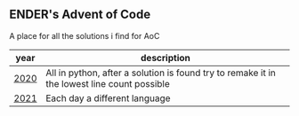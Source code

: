 ENDER's Advent of Code
-
A place for all the solutions i find for AoC

| year | description |
| ---- | ----------- |
| [2020](https://github.com/ENDERZOMBI102/AdventOfCode/tree/master/2020) | All in python, after a solution is found try to remake it in the lowest line count possible |
| [2021](https://github.com/ENDERZOMBI102/AdventOfCode/tree/master/2021) | Each day a different language |